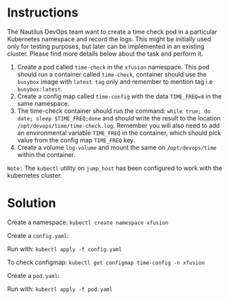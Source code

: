 # Instructions

The Nautilus DevOps team want to create a time check pod in a particular Kubernetes namespace and record the logs. This might be initially used only for testing purposes, but later can be implemented in an existing cluster. Please find more details below about the task and perform it.

1. Create a pod called `time-check` in the `xfusion` namespace. This pod should run a container called `time-check`, container should use the `busybox` image with `latest tag` only and remember to mention tag i.e `busybox:latest`.
2. Create a config map called `time-config` with the data `TIME_FREQ=8` in the same namespace.
3. The time-check container should run the command: `while true; do date; sleep $TIME_FREQ;done` and should write the result to the location `/opt/devops/time/time-check.log`. Remember you will also need to add an environmental variable `TIME_FREQ` in the container, which should pick value from the config map `TIME_FREQ` key.
4. Create a volume `log-volume` and mount the same on `/opt/devops/time` within the container.

`Note:` The `kubectl` utility on `jump_host` has been configured to work with the kubernetes cluster.

# Solution

Create a namespace: `kubectl create namespace xfusion`

Create a `config.yaml`:

Run with: `kubectl apply -f config.yaml`

To check configmap: `kubectl get configmap time-config -n xfusion`


Create a `pod.yaml`:

Run with: `kubectl apply -f pod.yaml`
